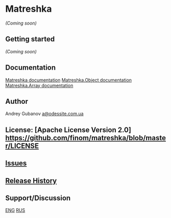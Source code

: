 # Matreshka
_(Coming soon)_

## Getting started
_(Coming soon)_

## Documentation
[Matreshka documentation](http://finom.github.io/matreshka/docs/Matreshka.html)
[Matreshka.Object documentation](http://finom.github.io/matreshka/docs/Matreshka.Object.html)
[Matreshka.Array documentation](http://finom.github.io/matreshka/docs/Matreshka.Array.html)


## Author
Andrey Gubanov
<a@odessite.com.ua>

## License: [Apache License Version 2.0] https://github.com/finom/matreshka/blob/master/LICENSE

## [Issues](https://github.com/finom/matreshka/issues)

## [Release History](https://github.com/finom/matreshka/releases)

## Support/Discussion
[ENG](https://groups.google.com/forum/#!forum/matreshkajs)
[RUS](https://groups.google.com/forum/#!forum/matreshkajs-rus)

